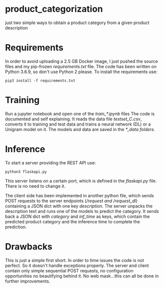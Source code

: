 # product_categorization
just two simple ways to obtain a product category from a given product description

# Requirements

In order to avoid uploading a 2.5 GB Docker image, I just pushed the source files and my pip-frozen *requirements.txt* file. The code has been written on Python 3.6.9, so don't use Python 2 please. To install the requirements use:

`pip3 install -f requirements.txt`

# Training

Run a jupyter notebook and open one of the *train\_\*.ipynb* files
The code is documented and self explaining. It reads the data file *testset_C.csv*, converts it to training and test data and trains a neural network (DL) or a Unigram model on it.
The models and data are saved in the *\*\_data folders*.

# Inference

To start a server providing the REST API use:

`python3 flaskapi.py`

This server listens on a certain port, which is defined in the *flaskapi.py* file. There is no need to change it.

The client side has been implemented in another python file, which sends POST requests to the server endpoints (*/request and /request_dl*) containing a JSON dict with one key *description*. The server unpacks the description text and runs one of the models to predict the category.
It sends back a JSON dict with *category* and *inf_time* as keys, which contain the predicted product category and the inference time to complete the prediction.

# Drawbacks

This is just a simple first short. In order to time issues the code is not perfect. So it doesn't handle exceptions properly. The server and client contain only simple sequential POST requests, no configuration opportunities no beautifying behind it. No web mask...this can all be done in further improvements.

